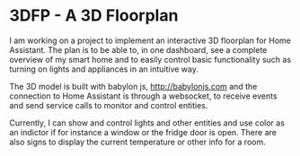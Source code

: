 # 3DFP - A 3D Floorplan

I am working on a project to implement an interactive 3D floorplan for Home Assistant. The plan is to be able to, in one dashboard, see a complete overview of my smart home and to easily control basic functionality such as turning on lights and appliances in an intuitive way.

The 3D model is built with babylon js, http://babylonjs.com and the connection to Home Assistant is through a websocket, to receive events and send service calls to monitor and control entities. 

Currently, I can show and control lights and other entities and use color as an indictor if for instance a window or the fridge door is open. There are also signs to display the current temperature or other info for a room.

